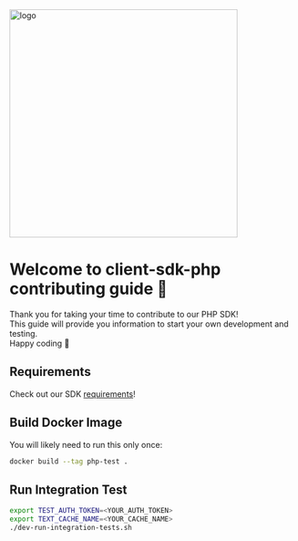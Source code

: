 <img src="https://docs.momentohq.com/img/logo.svg" alt="logo" width="400"/>

# Welcome to client-sdk-php contributing guide :wave:

Thank you for taking your time to contribute to our PHP SDK!
<br/>
This guide will provide you information to start your own development and testing.
<br/>
Happy coding :dancer:
<br/>

## Requirements

Check out our SDK [requirements](https://github.com/momentohq/client-sdk-php#requirements)!

## Build Docker Image

You will likely need to run this only once:

```bash
docker build --tag php-test .
```

## Run Integration Test

```bash
export TEST_AUTH_TOKEN=<YOUR_AUTH_TOKEN>
export TEXT_CACHE_NAME=<YOUR_CACHE_NAME>
./dev-run-integration-tests.sh
```